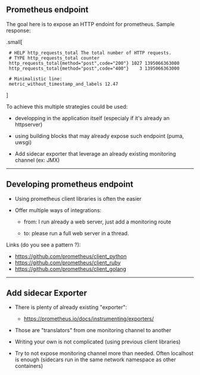 ## Prometheus endpoint

The goal here is to expose an HTTP endoint for prometheus. Sample response:

.small[
```
 # HELP http_requests_total The total number of HTTP requests.
 # TYPE http_requests_total counter
 http_requests_total{method="post",code="200"} 1027 1395066363000
 http_requests_total{method="post",code="400"}    3 1395066363000

 # Minimalistic line:
 metric_without_timestamp_and_labels 12.47
```
]


To achieve this multiple strategies could be used:

- developping in the application itself (especialy if it's already an httpserver)

- using building blocks that may already expose such endpoint (puma, uwsgi)

- Add sidecar exporter that leverage an already existing monitoring channel (ex: JMX)

---
## Developing prometheus endpoint

- Using prometheus client libraries is often the easier

- Offer multiple ways of integrations:

    - from: I run already a web server, just add a monitoring route

    - to: please run a full web server in a thread.

Links (do you see a pattern ?):
  - https://github.com/prometheus/client_python
  - https://github.com/prometheus/client_ruby
  - https://github.com/prometheus/client_golang


---
## Add sidecar Exporter

- There is plenty of already existing "exporter":

  - https://prometheus.io/docs/instrumenting/exporters/

- Those are "translators" from one monitoring channel to another

- Writing your own is not complicated (using previous client libraries)

- Try to not expose monitoring channel more than needed. Often localhost is enough
    (sidecars run in the same network namespace as other containers)

